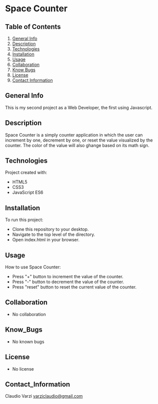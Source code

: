 # Space Counter

## Table of Contents
1. [General Info](#general-info)
2. [Description](#description)
3. [Technologies](#technologies)
4. [Installation](#installation)
5. [Usage](#usage)
6. [Collaboration](#collaboration)
7. [Know Bugs](#know_bugs)
8. [License](#license)
9. [Contact Information](#contact_information)

## General Info
This is my second project as a Web Developer, the first using Javascript.

## Description
Space Counter is a simply counter application in which the user can increment by one,
decrement by one, or reset the value visualized by the counter.
The color of the value will also ghange based on its math sign.

## Technologies
Project created with:
* HTML5
* CSS3
* JavaScript ES6

## Installation
To run this project:
* Clone this repository to your desktop.
* Navigate to the top level of the directory.
* Open index.html in your browser.

## Usage
How to use Space Counter:
* Press "+" button to increment the value of the counter.
* Press "-" button to decrement the value of the counter.
* Press "reset" button to reset the current value of the counter. 

## Collaboration
* No collaboration

## Know_Bugs
* No known bugs

## License
* No license

## Contact_Information
Claudio Varzi varziclaudio@gmail.com
